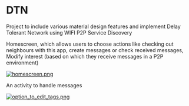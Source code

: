 # DTN
Project to include various material design features and implement Delay Tolerant Network using WIFI P2P Service Discovery

Homescreen, which allows users to choose actions like checking out neighbours with this app, create messages or check received messages, Modify interest (based on which they receive messages in a P2P environment)

[![homescreen.png](https://s9.postimg.org/ocu5t69fz/homescreen.png)](https://postimg.org/image/gk3i173gr/?raw=true)

An activity to handle messages

[![option_to_edit_tags.png](https://s9.postimg.org/lviem5a6n/option_to_edit_tags.png)](https://postimg.org/image/dd8yht3nv/?raw=true)

